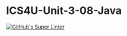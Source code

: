 # ICS4U-Unit-3-08-Java

[![GitHub's Super Linter](https://github.com/jakobdubeau/ICS4U-Unit-3-08-Java/workflows/GitHub's%20Super%20Linter/badge.svg)](https://github.com/jakobdubeau/ICS4U-Unit-3-08-Java/actions)
